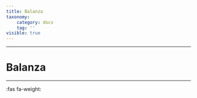 ```yaml
---
title: Balanza
taxonomy:
    category: docs
    tag: ''
visible: true
---
```


-------------
#  Balanza 
-------------
:fas fa-weight:


